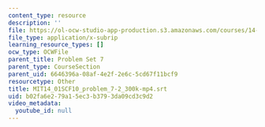 ```yaml
---
content_type: resource
description: ''
file: https://ol-ocw-studio-app-production.s3.amazonaws.com/courses/14-01sc-principles-of-microeconomics-fall-2011/b02fa6e279a15ec3b3793da09cd3c9d2_MIT14_01SCF10_problem_7-2_300k-mp4.vtt
file_type: application/x-subrip
learning_resource_types: []
ocw_type: OCWFile
parent_title: Problem Set 7
parent_type: CourseSection
parent_uid: 6646396a-08af-4e2f-2e6c-5cd67f11bcf9
resourcetype: Other
title: MIT14_01SCF10_problem_7-2_300k-mp4.srt
uid: b02fa6e2-79a1-5ec3-b379-3da09cd3c9d2
video_metadata:
  youtube_id: null
---
```

